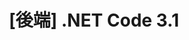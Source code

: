 ---
title: "[後端] .NET Code 3.1"
menu:
  sidebar:
    name: "[後端] .NET Code 3.1"
    identifier: netcore31
    weight: 300
---